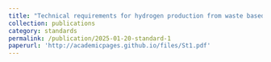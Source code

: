 ```yaml
---
title: "Technical requirements for hydrogen production from waste based on high-temperature pyrolysis gasification"
collection: publications
category: standards
permalink: /publication/2025-01-20-standard-1
paperurl: 'http://academicpages.github.io/files/St1.pdf'
---
```

